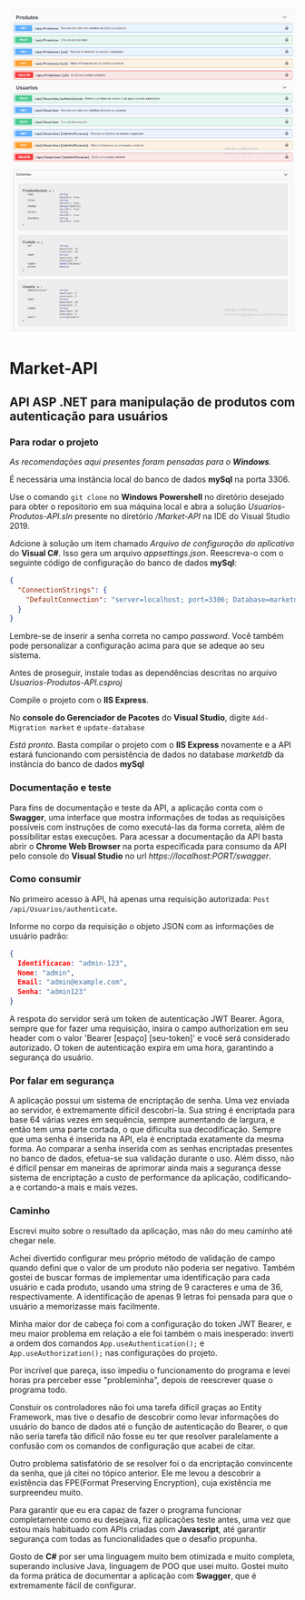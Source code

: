 ![Alt text](screenshot-api.png?raw=true "Title")

# Market-API

## API ASP .NET para manipulação de produtos com autenticação para usuários

### Para rodar o projeto

_As recomendações aqui presentes foram pensadas para o __Windows__._

É necessária uma instância local do banco de dados __mySql__ na porta 3306.

Use o comando ```git clone``` no __Windows Powershell__ no diretório desejado para obter o repositorio em sua máquina local e abra a solução _Usuarios-Produtos-API.sln_ presente no diretório _/Market-API_ na IDE do Visual Studio 2019.

Adcione à solução um item chamado _Arquivo de configuração do aplicativo_ do __Visual C#__.
Isso gera um arquivo _appsettings.json_. Reescreva-o com o seguinte código de configuração do banco de dados __mySql__:
~~~json
{
  "ConnectionStrings": {
    "DefaultConnection": "server=localhost; port=3306; Database=marketdb; user=root; password=<sua_senha>; Persist Security Info=False;"
  }
}
~~~
Lembre-se de inserir a senha correta no campo _password_.
Você também pode personalizar a configuração acima para que se adeque ao seu sistema.

Antes de proseguir, instale todas as dependências descritas no arquivo _Usuarios-Produtos-API.csproj_

Compile o projeto com o __IIS Express__.

No __console do Gerenciador de Pacotes__ do __Visual Studio__, digite
```Add-Migration market```
e
```update-database```

_Está pronto._ Basta compilar o projeto com o __IIS Express__ novamente e a API estará funcionando com persistência de dados no database _marketdb_ da instância do banco de dados __mySql__

### Documentação e teste

Para fins de documentação e teste da API, a aplicação conta com o __Swagger__, uma interface que mostra informações de todas as requisições possíveis com instruções de como executá-las da forma correta, além de possibilitar estas execuções.
Para acessar a documentação da API basta abrir o __Chrome Web Browser__ na porta especificada para consumo da API pelo console do __Visual Studio__ no url _https://localhost:PORT/swagger_.

### Como consumir

No primeiro acesso à API, há apenas uma requisição autorizada:
```Post /api/Usuarios/authenticate```.

Informe no corpo da requisição o objeto JSON com as informações de usuário padrão:
~~~json
{ 
  Identificacao: "admin-123",
  Nome: "admin",
  Email: "admin@example.com",
  Senha: "admin123"
}
~~~

A respota do servidor será um token de autenticação JWT Bearer.
Agora, sempre que for fazer uma requisição, insira o campo authorization em seu header com o valor 'Bearer \[espaço\] \[seu-token\]' e você será considerado autorizado.
O token de autenticação expira em uma hora, garantindo a segurança do usuário.

### Por falar em segurança
  
A aplicação possui um sistema de encriptação de senha.
Uma vez enviada ao servidor, é extremamente difícil descobrí-la.
Sua string é encriptada para base 64 várias vezes em sequência, sempre aumentando de largura, e então tem uma parte cortada, o que dificulta sua decodificação.
Sempre que uma senha é inserida na API, ela é encriptada exatamente da mesma forma.
Ao comparar a senha inserida com as senhas encriptadas presentes no banco de dados, efetua-se sua validação durante o uso.
Além disso, não é difícil pensar em maneiras de aprimorar ainda mais a segurança desse sistema de encriptação a custo de performance da aplicação, codificando-a e cortando-a mais e mais vezes.

### Caminho

Escrevi muito sobre o resultado da aplicação, mas não do meu caminho até chegar nele.

Achei divertido configurar meu próprio método de validação de campo quando defini que o valor de um produto não poderia ser negativo.
Também gostei de buscar formas de implementar uma identificação para cada usuário e cada produto, usando uma string de 9 caracteres e uma de 36, respectivamente.
A identificação de apenas 9 letras foi pensada para que o usuário a memorizasse mais facilmente.

Minha maior dor de cabeça foi com a configuração do token JWT Bearer, e meu maior problema em relação a ele foi também o mais inesperado: inverti a ordem dos comandos ```App.useAuthentication();``` e ```App.useAuthorization();``` nas configurações do projeto.

Por incrível que pareça, isso impediu o funcionamento do programa e levei horas pra perceber esse "probleminha", depois de reescrever quase o programa todo.

Constuir os controladores não foi uma tarefa difícil graças ao Entity Framework, mas tive o desafio de descobrir como levar informações do usuário do banco de dados até o função de autenticação do Bearer, o que não seria tarefa tão difícil não fosse eu ter que resolver paralelamente a confusão com os comandos de configuração que acabei de citar.

Outro problema satisfatório de se resolver foi o da encriptação convincente da senha, que já citei no tópico anterior.
Ele me levou a descobrir a existência das FPE(Format Preserving Encryption), cuja existência me surpreendeu muito.

Para garantir que eu era capaz de fazer o programa funcionar completamente como eu desejava, fiz aplicações teste antes, uma vez que estou mais habituado com APIs criadas com __Javascript__, até garantir segurança com todas as funcionalidades que o desafio propunha.

Gosto de __C#__ por ser uma linguagem muito bem otimizada e muito completa, superando inclusive Java, linguagem de POO que usei muito. Gostei muito da forma prática de documentar a aplicação com __Swagger__, que é extremamente fácil de configurar.




